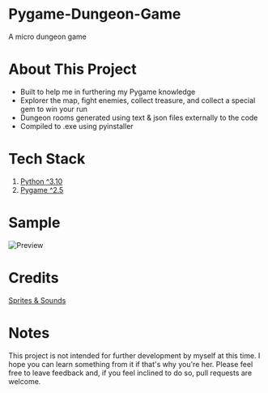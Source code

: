 # Pygame-Dungeon-Game
A micro dungeon game

# About This Project
- Built to help me in furthering my Pygame knowledge
- Explorer the map, fight enemies, collect treasure, and collect a special gem to win your run
- Dungeon rooms generated using text & json files externally to the code
- Compiled to .exe using pyinstaller

# Tech Stack
1. [Python ^3.10](https://www.python.org/)
2. [Pygame ^2.5](https://www.pygame.org/news)

# Sample
![Preview](http://i.imgur.com/QOjcAOnh.gif)

# Credits
[Sprites & Sounds](https://pixel-boy.itch.io/ninja-adventure-asset-pack)

# Notes
This project is not intended for further development by myself at this time. I hope you can learn something from it if that's why you're her. Please feel free to leave feedback and, if you feel inclined to do so, pull requests are welcome.
